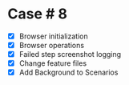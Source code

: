 # Case # 8

- [x] Browser initialization
- [x] Browser operations
- [x] Failed step screenshot logging
- [x] Change feature files
- [x] Add Background to Scenarios
